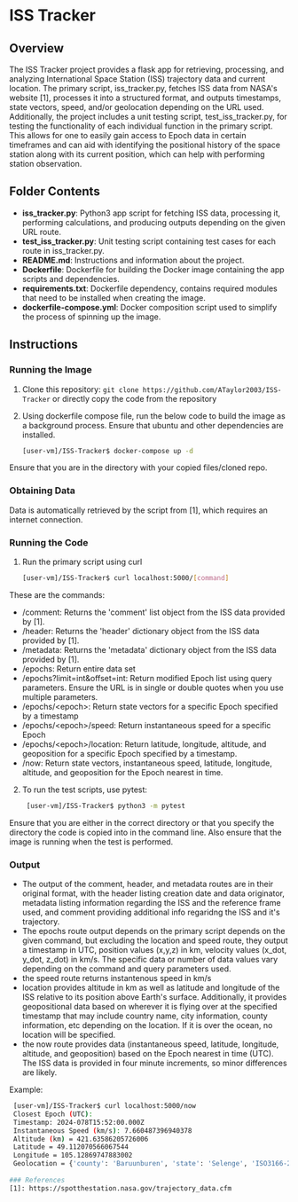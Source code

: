 # ISS Tracker

## Overview
The ISS Tracker project provides a flask app for retrieving, processing, and analyzing International Space Station (ISS) trajectory data and current location. The primary script, iss_tracker.py, fetches ISS data from NASA's website [1], processes it into a structured format, and outputs timestamps, state vectors, speed, and/or geolocation depending on the URL used. Additionally, the project includes a unit testing script, test_iss_tracker.py, for testing the functionality of each individual function in the primary script. This allows for one to easily gain access to Epoch data in certain timeframes and can aid with identifying the positional history of the space station along with its current position, which can help with performing station observation.

## Folder Contents

- **iss_tracker.py**: Python3 app script for fetching ISS data, processing it, performing calculations, and producing outputs depending on the given URL route.
- **test_iss_tracker.py**: Unit testing script containing test cases for each route in iss_tracker.py.
- **README.md**: Instructions and information about the project.
- **Dockerfile**: Dockerfile for building the Docker image containing the app scripts and dependencies.
- **requirements.txt**: Dockerfile dependency, contains required modules that need to be installed when creating the image.
- **dockerfile-compose.yml**: Docker composition script used to simplify the process of spinning up the image.

## Instructions

### Running the Image

1. Clone this repository: `git clone https://github.com/ATaylor2003/ISS-Tracker` or directly copy the code from the repository
2. Using dockerfile compose file, run the below code to build the image as a background process. Ensure that ubuntu and other dependencies are installed.

    ```bash
    [user-vm]/ISS-Tracker$ docker-compose up -d

Ensure that you are in the directory with your copied files/cloned repo. 

### Obtaining Data

Data is automatically retrieved by the script from [1], which requires an internet connection.

### Running the Code

1. Run the primary script using curl
   
    ```bash
    [user-vm]/ISS-Tracker$ curl localhost:5000/[command]
These are the commands:
- /comment: Returns the 'comment' list object from the ISS data provided by [1].
- /header: Returns the 'header' dictionary object from the ISS data provided by [1].
- /metadata: Returns the 'metadata' dictionary object from the ISS data provided by [1].
- /epochs: Return entire data set
- /epochs?limit=int&offset=int: Return modified Epoch list using query parameters. Ensure the URL is in single or double quotes when you use multiple parameters.
- /epochs/&lt;epoch&gt;: Return state vectors for a specific Epoch specified by a timestamp
- /epochs/&lt;epoch&gt;/speed: Return instantaneous speed for a specific Epoch
- /epochs/&lt;epoch&gt;/location: Return latitude, longitude, altitude, and geoposition for a specific Epoch specified by a timestamp.
- /now: Return state vectors, instantaneous speed, latitude, longitude, altitude, and geoposition for the Epoch nearest in time.

2. To run the test scripts, use pytest:
   ```bash
    [user-vm]/ISS-Tracker$ python3 -m pytest
Ensure that you are either in the correct directory or that you specify the directory the code is copied into in the command line. Also ensure that the image is running when the test is performed.


### Output

- The output of the comment, header, and metadata routes are in their original format, with the header listing creation date and data originator, metadata listing information regarding the ISS and the reference frame used, and comment providing additional info regaridng the ISS and it's trajectory.
- The epochs route output depends on the primary script depends on the given command, but excluding the location and speed route, they output a timestamp in UTC, position values (x,y,z) in km, velocity values (x_dot, y_dot, z_dot) in km/s. The specific data or number of data values vary depending on the command and query parameters used.
- the speed route returns instantenous speed in km/s
- location provides altitude in km as well as latitude and longitude of the ISS relative to its position above Earth's surface. Additionally, it provides geopositional data based on wherever it is flying over at the specified timestamp that may include country name, city information, county information, etc depending on the location. If it is over the ocean, no location will be specified.
- the now route provides data (instantaneous speed, latitude, longitude, altitude, and geoposition) based on the Epoch nearest in time (UTC). The ISS data is provided in four minute increments, so minor differences are likely.

Example:
   ```bash
    [user-vm]/ISS-Tracker$ curl localhost:5000/now
    Closest Epoch (UTC):
    Timestamp: 2024-078T15:52:00.000Z        
    Instantaneous Speed (km/s): 7.660487396940378
    Altitude (km) = 421.63586205726006       
    Latitude = 49.112070566067544
    Longitude = 105.12869747883002
    Geolocation = {'county': 'Baruunburen', 'state': 'Selenge', 'ISO3166-2-lvl4': 'MN-049', 'country': 'Mongolia', 'country_code': 'mn'}
    
### References
[1]: https://spotthestation.nasa.gov/trajectory_data.cfm